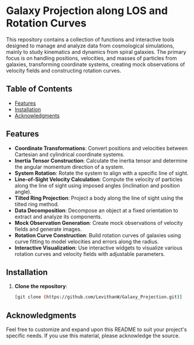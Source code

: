 # Galaxy Projection along LOS and Rotation Curves

This repository contains a collection of functions and interactive tools designed to manage and analyze data from cosmological simulations, mainly to study kinematics and dynamics from spiral galaxies. The primary focus is on handling positions, velocities, and masses of particles from galaxies, transforming coordinate systems, creating mock observations of velocity fields and constructing rotation curves.

## Table of Contents

- [Features](#features)
- [Installation](#installation)
- [Acknowledgments](#acknowledgments)

## Features

- **Coordinate Transformations**: Convert positions and velocities between Cartesian and cylindrical coordinate systems.
- **Inertia Tensor Construction**: Calculate the inertia tensor and determine the angular momentum direction of a system.
- **System Rotation**: Rotate the system to align with a specific line of sight.
- **Line-of-Sight Velocity Calculation**: Compute the velocity of particles along the line of sight using imposed angles (inclination and position angle).
- **Tilted Ring Projection**: Project a body along the line of sight using the tilted ring method.
- **Data Decomposition**: Decompose an object at a fixed orientation to extract and analyze its components.
- **Mock Observation Generation**: Create mock observations of velocity fields and generate images.
- **Rotation Curve Construction**: Build rotation curves of galaxies using curve fitting to model velocities and errors along the radius.
- **Interactive Visualization**: Use interactive widgets to visualize various rotation curves and velocity fields with adjustable parameters.

## Installation

1. **Clone the repository**:

   ```bash
   [git clone (https://github.com/LevithanW/Galaxy_Projection.git)]

## Acknowledgments

Feel free to customize and expand upon this README to suit your project's specific needs. If you use this material, please acknowledge the source.
